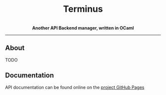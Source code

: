 <div align="center">
  <h1>Terminus</h1>
  <br />
  <strong>Another API Backend manager, written in OCaml</strong>
</div>

<hr />

## About

TODO

## Documentation

API documentation can be found online on the [project GitHub Pages](https://maiste.github.io/terminus)
